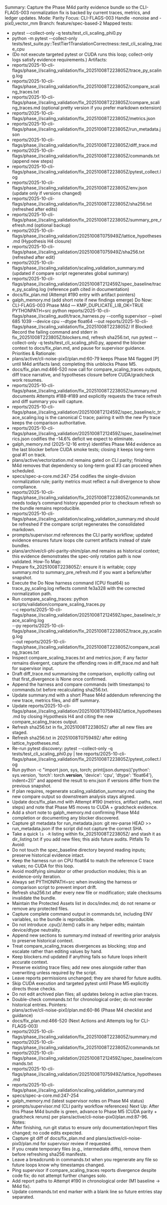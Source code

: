 Summary: Capture the Phase M4d parity evidence bundle so the CLI-FLAGS-003 normalization fix is backed by current traces, metrics, and ledger updates.
Mode: Parity
Focus: CLI-FLAGS-003 Handle -nonoise and -pix0_vector_mm
Branch: feature/spec-based-2
Mapped tests:
- pytest --collect-only -q tests/test_cli_scaling_phi0.py
- python -m pytest --collect-only tests/test_suite.py::TestTier1TranslationCorrectness::test_cli_scaling_trace_cpu
- (Do not execute targeted pytest or CUDA runs this loop; collect-only logs satisfy evidence requirements.)
Artifacts:
- reports/2025-10-cli-flags/phase_l/scaling_validation/fix_20251008T223805Z/trace_py_scaling.log
- reports/2025-10-cli-flags/phase_l/scaling_validation/fix_20251008T223805Z/compare_scaling_traces.txt
- reports/2025-10-cli-flags/phase_l/scaling_validation/fix_20251008T223805Z/compare_scaling_traces.md (optional pretty version if you prefer markdown extension)
- reports/2025-10-cli-flags/phase_l/scaling_validation/fix_20251008T223805Z/metrics.json
- reports/2025-10-cli-flags/phase_l/scaling_validation/fix_20251008T223805Z/run_metadata.json
- reports/2025-10-cli-flags/phase_l/scaling_validation/fix_20251008T223805Z/diff_trace.md
- reports/2025-10-cli-flags/phase_l/scaling_validation/fix_20251008T223805Z/commands.txt (append new steps)
- reports/2025-10-cli-flags/phase_l/scaling_validation/fix_20251008T223805Z/pytest_collect.log
- reports/2025-10-cli-flags/phase_l/scaling_validation/fix_20251008T223805Z/env.json (update only if versions changed)
- reports/2025-10-cli-flags/phase_l/scaling_validation/fix_20251008T223805Z/sha256.txt (refreshed after edits)
- reports/2025-10-cli-flags/phase_l/scaling_validation/fix_20251008T223805Z/summary_pre_refresh.md (optional backup)
- reports/2025-10-cli-flags/phase_l/scaling_validation/20251008T075949Z/lattice_hypotheses.md (Hypothesis H4 closure)
- reports/2025-10-cli-flags/phase_l/scaling_validation/20251008T075949Z/sha256.txt (refreshed after edit)
- reports/2025-10-cli-flags/phase_l/scaling_validation/scaling_validation_summary.md (updated if compare script regenerates global summary)
- reports/2025-10-cli-flags/phase_l/scaling_validation/20251008T212459Z/spec_baseline/trace_py_scaling.log (reference path cited in documentation)
- docs/fix_plan.md (Attempt #190 entry with artifact pointers)
- galph_memory.md (add short note if new findings emerge)
Do Now: CLI-FLAGS-003 Phase M4d — KMP_DUPLICATE_LIB_OK=TRUE PYTHONPATH=src python reports/2025-10-cli-flags/phase_l/scaling_audit/trace_harness.py --config supervisor --pixel 685 1039 --device cpu --dtype float64 --out reports/2025-10-cli-flags/phase_l/scaling_validation/fix_20251008T223805Z/
If Blocked: Record the failing command and stderr in fix_20251008T223805Z/blockers.md, refresh sha256.txt, run pytest --collect-only -q tests/test_cli_scaling_phi0.py, append the blocker context to docs/fix_plan.md, and pause for supervisor guidance.
Priorities & Rationale:
- plans/active/cli-noise-pix0/plan.md:60-79 keeps Phase M4 flagged [P] until M4d artifacts land; completing this unblocks Phase M5.
- docs/fix_plan.md:466-520 now call for compare_scaling_traces outputs, diff trace narrative, and hypotheses closure before CUDA/gradcheck work resumes.
- reports/2025-10-cli-flags/phase_l/scaling_validation/fix_20251008T223805Z/summary.md documents Attempts #188-#189 and explicitly requests the trace refresh and diff summary you will capture.
- reports/2025-10-cli-flags/phase_l/scaling_validation/20251008T212459Z/spec_baseline/c_trace_scaling.log is the canonical C trace; pairing it with the new Py trace keeps the comparison authoritative.
- reports/2025-10-cli-flags/phase_l/scaling_validation/20251008T212459Z/spec_baseline/metrics.json codifies the -14.6% deficit we expect to eliminate.
- galph_memory.md (2025-12-16 entry) identifies Phase M4d evidence as the last blocker before CUDA smoke tests; closing it keeps long-term goal #1 on track.
- plans/active/vectorization.md remains gated on CLI parity; finishing M4d removes that dependency so long-term goal #3 can proceed when scheduled.
- specs/spec-a-core.md:247-254 codifies the single-division normalization rule; parity metrics must reflect a null divergence to show compliance.
- reports/2025-10-cli-flags/phase_l/scaling_validation/fix_20251008T223805Z/commands.txt needs today’s command history appended prior to checksum refresh so the bundle remains reproducible.
- reports/2025-10-cli-flags/phase_l/scaling_validation/scaling_validation_summary.md should be refreshed if the compare script regenerates the consolidated markdown.
- prompts/supervisor.md references the CLI parity workflow; updated evidence ensures future loops cite current artifacts instead of stale bundles.
- plans/archive/cli-phi-parity-shim/plan.md remains as historical context; this evidence demonstrates the spec-only rotation path is now validated.
How-To Map:
- Prepare fix_20251008T223805Z/: ensure it is writable; copy summary.md to summary_pre_refresh.md if you want a before/after snapshot.
- Execute the Do Now harness command (CPU float64) so trace_py_scaling.log reflects commit fe3a328 with the corrected normalization path.
- Run compare_scaling_traces:
  python scripts/validation/compare_scaling_traces.py \
    --c reports/2025-10-cli-flags/phase_l/scaling_validation/20251008T212459Z/spec_baseline/c_trace_scaling.log \
    --py reports/2025-10-cli-flags/phase_l/scaling_validation/fix_20251008T223805Z/trace_py_scaling.log \
    --out reports/2025-10-cli-flags/phase_l/scaling_validation/fix_20251008T223805Z/compare_scaling_traces.txt
- Inspect compare_scaling_traces.txt and metrics.json; if any factor remains divergent, capture the offending rows in diff_trace.md and halt for supervisor input.
- Draft diff_trace.md summarising the comparison, explicitly calling out that first_divergence is None once confirmed.
- Append the harness and compare commands (with timestamps) to commands.txt before recalculating sha256.txt.
- Update summary.md with a short Phase M4d addendum referencing the new trace, metrics files, and diff summary.
- Update reports/2025-10-cli-flags/phase_l/scaling_validation/20251008T075949Z/lattice_hypotheses.md by closing Hypothesis H4 and citing the new compare_scaling_traces output.
- Refresh sha256.txt in fix_20251008T223805Z/ after all new files are staged.
- Refresh sha256.txt in 20251008T075949Z/ after editing lattice_hypotheses.md.
- Re-run pytest discovery: pytest --collect-only -q tests/test_cli_scaling_phi0.py | tee reports/2025-10-cli-flags/phase_l/scaling_validation/fix_20251008T223805Z/pytest_collect.log
- Run python -c "import json, sys, torch; print(json.dumps({'python': sys.version, 'torch': torch.__version__, 'device': 'cpu', 'dtype': 'float64'}, indent=2))" and append the result to env.json if versions differ from the previous snapshot.
- If plan requires, regenerate scaling_validation_summary.md using the new compare output so downstream analysis stays aligned.
- Update docs/fix_plan.md with Attempt #190 (metrics, artifact paths, next steps) and note that Phase M5 moves to CUDA + gradcheck evidence.
- Add a short note to galph_memory.md confirming Phase M4d completion or documenting any blocker discovered.
- Capture git metadata for run_metadata.json: git rev-parse HEAD >> run_metadata.json if the script did not capture the correct SHA.
- Take a quick `ls -R` listing within fix_20251008T223805Z/ and stash it as dir_listing.txt if you add new files; this aids future audits.
Pitfalls To Avoid:
- Do not touch the spec_baseline directory beyond reading inputs; preserve historical evidence intact.
- Keep the harness run on CPU float64 to match the reference C trace values; no CUDA for this loop.
- Avoid modifying simulator or other production modules; this is an evidence-only iteration.
- Always set PYTHONPATH=src when invoking the harness or comparison script to prevent import drift.
- Refresh sha256.txt after every new file or modification; stale checksums invalidate the bundle.
- Maintain the Protected Assets list in docs/index.md; do not rename or remove any protected files.
- Capture complete command output in commands.txt, including ENV variables, so the bundle is reproducible.
- Do not introduce .cpu()/.item() calls in any helper edits; maintain device/dtype neutrality.
- Append new sections to summary.md instead of rewriting prior analysis to preserve historical context.
- Treat compare_scaling_traces divergences as blocking; stop and escalate rather than editing values by hand.
- Keep blockers.md updated if anything fails so future loops inherit accurate context.
- Preserve existing trace files; add new ones alongside rather than overwriting unless required by the script.
- Leave reports permissions unchanged; they are shared for future audits.
- Skip CUDA execution and targeted pytest until Phase M5 explicitly directs those checks.
- Do not edit archived plan files; all updates belong in active plan traces.
- Double-check commands.txt for chronological order; do not reorder historical entries.
Pointers:
- plans/active/cli-noise-pix0/plan.md:60-86 (Phase M4 checklist and guidance)
- docs/fix_plan.md:466-520 (Next Actions and Attempts log for CLI-FLAGS-003)
- reports/2025-10-cli-flags/phase_l/scaling_validation/fix_20251008T223805Z/summary.md
- reports/2025-10-cli-flags/phase_l/scaling_validation/fix_20251008T223805Z/commands.txt
- reports/2025-10-cli-flags/phase_l/scaling_validation/20251008T212459Z/spec_baseline/commands.txt
- reports/2025-10-cli-flags/phase_l/scaling_validation/20251008T075949Z/lattice_hypotheses.md
- reports/2025-10-cli-flags/phase_l/scaling_validation/scaling_validation_summary.md
- specs/spec-a-core.md:247-254
- galph_memory.md (latest supervisor notes on Phase M4 status)
- prompts/supervisor.md (CLI parity workflow references)
Next Up: After this Phase M4d bundle is green, advance to Phase M5 (CUDA parity + gradcheck reruns) per plans/active/cli-noise-pix0/plan.md:87-96.
Notes:
- After finishing, run git status to ensure only documentation/report files changed; no code edits expected.
- Capture git diff of docs/fix_plan.md and plans/active/cli-noise-pix0/plan.md for supervisor review if requested.
- If you create temporary files (e.g., intermediate diffs), remove them before refreshing sha256 manifests.
- Leave a breadcrumb in commands.txt when you regenerate any file so future loops know why timestamps changed.
- Ping supervisor if compare_scaling_traces reports divergence despite code fix; do not attempt further changes solo.
- Add report paths to Attempt #190 in chronological order (M1 baseline -> M4d fix).
- Update commands.txt end marker with a blank line so future entries stay separated.
